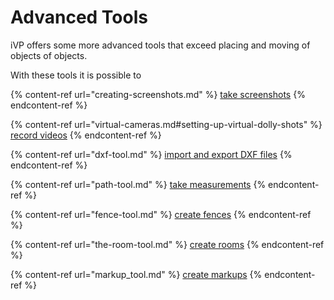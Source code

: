 # Advanced Tools

iVP offers some more advanced tools that exceed placing and moving of objects of objects. 

With these tools it is possible to 

{% content-ref url="creating-screenshots.md" %}
[take screenshots](creating-screenshots.md)
{% endcontent-ref %}

{% content-ref url="virtual-cameras.md#setting-up-virtual-dolly-shots" %}
[record videos](virtual-cameras.md#setting-up-virtual-dolly-shots)
{% endcontent-ref %}

{% content-ref url="dxf-tool.md" %}
[import and export DXF files](dxf-tool.md)
{% endcontent-ref %} 

{% content-ref url="path-tool.md" %}
[take measurements](path-tool.md)
{% endcontent-ref %}

{% content-ref url="fence-tool.md" %}
[create fences](fence-tool.md)
{% endcontent-ref %}

{% content-ref url="the-room-tool.md" %}
[create rooms](the-room-tool.md)
{% endcontent-ref %}

{% content-ref url="markup_tool.md" %}
[create markups](markup-tool.md)
{% endcontent-ref %}


